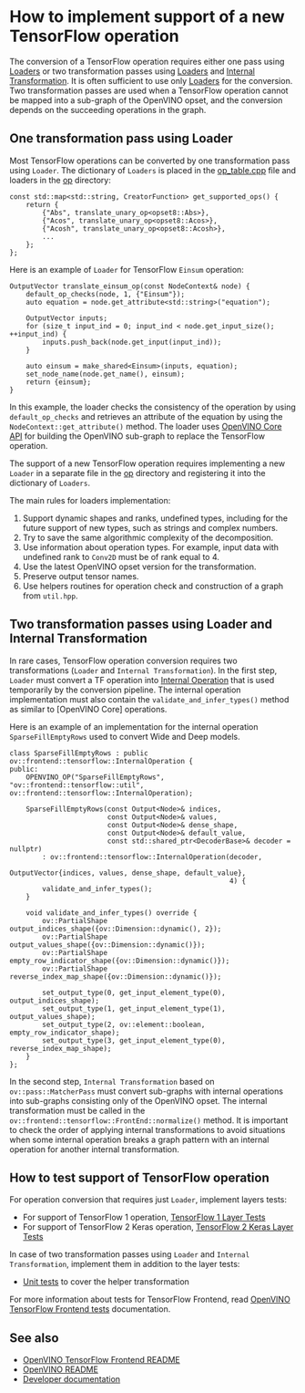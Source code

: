 # How to implement support of a new TensorFlow operation

The conversion of a TensorFlow operation requires either one pass using [Loaders](../src/op) or two transformation passes
using [Loaders](../src/op) and [Internal Transformation](../src/helper_transforms). It is often sufficient to use only [Loaders](../src/op) for the conversion.
Two transformation passes are used when a TensorFlow operation cannot be mapped into a sub-graph of the OpenVINO opset,
and the conversion depends on the succeeding operations in the graph.

## One transformation pass using Loader

Most TensorFlow operations can be converted by one transformation pass using `Loader`.
The dictionary of `Loaders` is placed in the [op_table.cpp](../src/op_table.cpp) file and loaders in the [op](../src/op) directory:

```
const std::map<std::string, CreatorFunction> get_supported_ops() {
    return {
        {"Abs", translate_unary_op<opset8::Abs>},
        {"Acos", translate_unary_op<opset8::Acos>},
        {"Acosh", translate_unary_op<opset8::Acosh>},
        ...
    };
};
```

Here is an example of `Loader` for TensorFlow `Einsum` operation:

```
OutputVector translate_einsum_op(const NodeContext& node) {
    default_op_checks(node, 1, {"Einsum"});
    auto equation = node.get_attribute<std::string>("equation");

    OutputVector inputs;
    for (size_t input_ind = 0; input_ind < node.get_input_size(); ++input_ind) {
        inputs.push_back(node.get_input(input_ind));
    }

    auto einsum = make_shared<Einsum>(inputs, equation);
    set_node_name(node.get_name(), einsum);
    return {einsum};
}
```

In this example, the loader checks the consistency of the operation by using `default_op_checks` and retrieves an attribute of the equation by using the `NodeContext::get_attribute()` method.
The loader uses [OpenVINO Core API](../../../core/README.md) for building the OpenVINO sub-graph to replace the TensorFlow operation.

The support of a new TensorFlow operation requires implementing a new `Loader` in a separate file in the [op](../src/op) directory and registering it into the dictionary of `Loaders`.

The main rules for loaders implementation:
1. Support dynamic shapes and ranks, undefined types, including for the future support of new types, such as strings and complex numbers.
2. Try to save the same algorithmic complexity of the decomposition.
3. Use information about operation types. For example, input data with undefined rank to `Conv2D` must be of rank equal to 4.
4. Use the latest OpenVINO opset version for the transformation.
5. Preserve output tensor names.
6. Use helpers routines for operation check and construction of a graph from `util.hpp`.

## Two transformation passes using Loader and Internal Transformation

In rare cases, TensorFlow operation conversion requires two transformations (`Loader` and `Internal Transformation`).
In the first step, `Loader` must convert a TF operation into [Internal Operation](../src/helper_ops) that is used temporarily by the conversion pipeline.
The internal operation implementation must also contain the `validate_and_infer_types()` method as similar to [OpenVINO Core] operations.

Here is an example of an implementation for the internal operation `SparseFillEmptyRows` used to convert Wide and Deep models.

```
class SparseFillEmptyRows : public ov::frontend::tensorflow::InternalOperation {
public:
    OPENVINO_OP("SparseFillEmptyRows", "ov::frontend::tensorflow::util", ov::frontend::tensorflow::InternalOperation);

    SparseFillEmptyRows(const Output<Node>& indices,
                        const Output<Node>& values,
                        const Output<Node>& dense_shape,
                        const Output<Node>& default_value,
                        const std::shared_ptr<DecoderBase>& decoder = nullptr)
        : ov::frontend::tensorflow::InternalOperation(decoder,
                                                      OutputVector{indices, values, dense_shape, default_value},
                                                      4) {
        validate_and_infer_types();
    }

    void validate_and_infer_types() override {
        ov::PartialShape output_indices_shape({ov::Dimension::dynamic(), 2});
        ov::PartialShape output_values_shape({ov::Dimension::dynamic()});
        ov::PartialShape empty_row_indicator_shape({ov::Dimension::dynamic()});
        ov::PartialShape reverse_index_map_shape({ov::Dimension::dynamic()});

        set_output_type(0, get_input_element_type(0), output_indices_shape);
        set_output_type(1, get_input_element_type(1), output_values_shape);
        set_output_type(2, ov::element::boolean, empty_row_indicator_shape);
        set_output_type(3, get_input_element_type(0), reverse_index_map_shape);
    }
};
```

In the second step, `Internal Transformation` based on `ov::pass::MatcherPass` must convert sub-graphs with internal operations into sub-graphs consisting only of the OpenVINO opset.
The internal transformation must be called in the `ov::frontend::tensorflow::FrontEnd::normalize()` method.
It is important to check the order of applying internal transformations to avoid situations when some internal operation
breaks a graph pattern with an internal operation for another internal transformation.

## How to test support of TensorFlow operation

For operation conversion that requires just `Loader`, implement layers tests:
* For support of TensorFlow 1 operation, [TensorFlow 1 Layer Tests](../../../../tests/layer_tests/tensorflow_tests)
* For support of TensorFlow 2 Keras operation, [TensorFlow 2 Keras Layer Tests](../../../../tests/layer_tests/tensorflow2_keras_tests)

In case of two transformation passes using `Loader` and `Internal Transformation`, implement them in addition to the layer tests:
* [Unit tests](../tests) to cover the helper transformation

For more information about tests for TensorFlow Frontend, read [OpenVINO TensorFlow Frontend tests](./tests.md) documentation.

## See also

 * [OpenVINO TensorFlow Frontend README](../README.md)
 * [OpenVINO README](../../../../README.md)
 * [Developer documentation](../../../../docs/dev/index.md)
